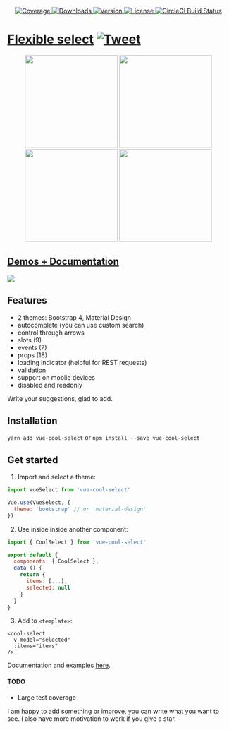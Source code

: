   <p align="center">
    <a href="https://codecov.io/gh/iliyaZelenko/vue-cool-select">
      <img src="https://img.shields.io/codecov/c/github/iliyaZelenko/vue-cool-select.svg" alt="Coverage">
    </a>
    <a href="https://www.npmjs.com/package/vue-cool-select">
      <img src="https://img.shields.io/npm/dm/vue-cool-select.svg" alt="Downloads">
    </a>
    <a href="https://www.npmjs.com/package/vue-cool-select">
      <img src="https://img.shields.io/npm/v/vue-cool-select.svg" alt="Version">
    </a>
    <a href="https://www.npmjs.com/package/vue-cool-select">
      <img src="https://img.shields.io/npm/l/vue-cool-select.svg" alt="License">
    </a>
    <a href="https://circleci.com/gh/iliyaZelenko/vue-cool-select">
      <img src="https://circleci.com/gh/iliyaZelenko/vue-cool-select.svg?style=shield" alt="CircleCI Build Status">
    </a>
  </p>

# [Flexible select](https://iliyazelenko.github.io/vue-cool-select) [![Tweet](https://img.shields.io/twitter/url/http/shields.io.svg?style=social)](https://twitter.com/intent/tweet?text=Vue%20select%20component%20with%20autocomplete,%20slots,%20bootstrap%20and%20material%20design%20themes.&url=https://github.com/iliyaZelenko/vue-cool-select&via=IlyaZelenko&hashtags=vue,bootstrap,developers,github,html,js,web,npm,material-design)

<div style="text-align: center">
  <img src="https://i.imgur.com/z7XdAkb.png?3" width="210px;">
  <img src="https://i.imgur.com/Ko1XsvT.png" width="210px;">
  <img src="https://i.imgur.com/FeOD4Go.png" width="210px;">
  <img src="https://i.imgur.com/38xQWCg.png" width="210px;">
</div>

## [Demos + Documentation](https://iliyazelenko.github.io/vue-cool-select)

[![](https://i.imgur.com/b7wxLPT.png)](https://iliyazelenko.github.io/vue-cool-select)


## Features

- 2 themes: Bootstrap 4, Material Design
- autocomplete (you can use custom search)
- control through arrows
- slots (9)
- events (7)
- props (18)
- loading indicator (helpful for REST requests)
- validation
- support on mobile devices
- disabled and readonly

Write your suggestions, glad to add.

## Installation

`yarn add vue-cool-select` or `npm install --save vue-cool-select`

## Get started

1. Import and select a theme:
  ```js
  import VueSelect from 'vue-cool-select'
  
  Vue.use(VueSelect, {
    theme: 'bootstrap' // or 'material-design'
  })
  ```

2. Use inside inside another component:
```js
import { CoolSelect } from 'vue-cool-select'

export default {
  components: { CoolSelect },
  data () {
    return {
      items: [...],
      selected: null
    }
  }
}
```

3. Add to `<template>`:

```vue
<cool-select
  v-model="selected"
  :items="items"
/>
```

Documentation and examples [here](https://iliyazelenko.github.io/vue-cool-select).

#### TODO
- Large test coverage

I am happy to add something or improve, you can write what you want to see.
I also have more motivation to work if you give a star.
